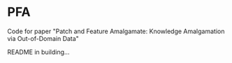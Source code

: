# PFA
Code for paper "Patch and Feature Amalgamate: Knowledge Amalgamation via Out-of-Domain Data"

README in building...